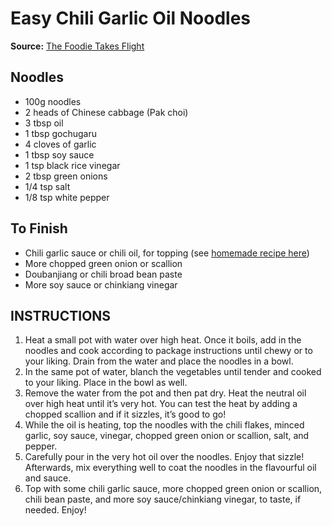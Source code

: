 # Easy Chili Garlic Oil Noodles

**Source:** [The Foodie Takes Flight](https://thefoodietakesflight.com/easy-chili-garlic-oil-noodles/)

## Noodles
- 100g noodles
- 2 heads of Chinese cabbage (Pak choi)
- 3 tbsp oil
- 1 tbsp gochugaru
- 4 cloves of garlic
- 1 tbsp soy sauce
- 1 tsp black rice vinegar
- 2 tbsp green onions
- 1/4 tsp salt
- 1/8 tsp white pepper

## To Finish
- Chili garlic sauce or chili oil, for topping (see [homemade recipe here](https://thefoodietakesflight.com/how-to-make-homemade-chili-oil/))
- More chopped green onion or scallion
- Doubanjiang or chili broad bean paste
- More soy sauce or chinkiang vinegar

## INSTRUCTIONS
1. Heat a small pot with water over high heat. Once it boils, add in the noodles and cook according to package instructions until chewy or to your liking. Drain from the water and place the noodles in a bowl.
2. In the same pot of water, blanch the vegetables until tender and cooked to your liking. Place in the bowl as well.
3. Remove the water from the pot and then pat dry. Heat the neutral oil over high heat until it’s very hot. You can test the heat by adding a chopped scallion and if it sizzles, it’s good to go!
4. While the oil is heating, top the noodles with the chili flakes, minced garlic, soy sauce, vinegar, chopped green onion or scallion, salt, and pepper.
5. Carefully pour in the very hot oil over the noodles. Enjoy that sizzle! Afterwards, mix everything well to coat the noodles in the flavourful oil and sauce.
6. Top with some chili garlic sauce, more chopped green onion or scallion, chili bean paste, and more soy sauce/chinkiang vinegar, to taste, if needed. Enjoy!